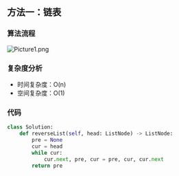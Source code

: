## 方法一：链表

### 算法流程

![Picture1.png](https://pic.leetcode-cn.com/1604779288-WXygqL-Picture1.png)

### 复杂度分析

* 时间复杂度：O(n)
* 空间复杂度：O(1)

### 代码

``` python
class Solution:
    def reverseList(self, head: ListNode) -> ListNode:
        pre = None
        cur = head
        while cur:
            cur.next, pre, cur = pre, cur, cur.next
        return pre
```

